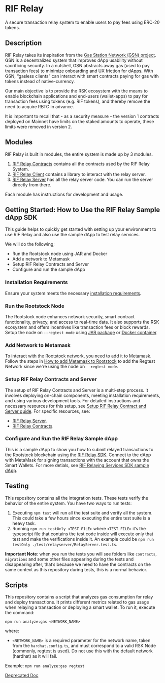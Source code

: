 # RIF Relay

A secure transaction relay system to enable users to pay fees using ERC-20 tokens.

## Description

RIF Relay takes its inspiration from the [Gas Station Network (GSN) project](https://github.com/opengsn/gsn). GSN is a decentralized system that improves dApp usability without sacrificing security. In a nutshell, GSN abstracts away gas (used to pay transaction fees) to minimize onboarding and UX friction for dApps. With GSN, “gasless clients” can interact with smart contracts paying for gas with tokens instead of native-currency.

Our main objective is to provide the RSK ecosystem with the means to enable blockchain applications and end-users (wallet-apps) to pay for transaction fees using tokens (e.g. RIF tokens), and thereby remove the need to acquire RBTC in advance.

It is important to recall that - as a security measure - the version 1 contracts deployed on Mainnet have limits on the staked amounts to operate, these limits were removed in version 2.

## Modules

RIF Relay is built in modules, the entire system is made up by 3 modules.

1. [RIF Relay Contracts](https://github.com/rsksmart/rif-relay-contracts) contains all the contracts used by the RIF Relay System.
2. [RIF Relay Client](https://github.com/rsksmart/rif-relay-client) contains a library to interact with the relay server.
3. [RIF Relay Server](https://github.com/rsksmart/rif-relay-server) has all the relay server code. You can run the server directly from there.

Each module has instructions for development and usage.

## Getting Started: How to Use the RIF Relay Sample dApp SDK

This guide helps to quickly get started with setting up your environment to use RIF Relay and also use the sample dApp to test relay services.

We will do the following;

- Run the Rootstock node using JAR and Docker
- Add a network to Metamask
- Setup RIF Relay Contracts and Server
- Configure and run the sample dApp

### Installation Requirements

Ensure your system meets the necessary [installation requirements](https://dev.rootstock.io/guides/rif-relay/installation-requirements/).

### Run the Rootstock Node
The Rootstock node enhances network security, smart contract functionality, privacy, and access to real-time data. It also supports the RSK ecosystem and offers incentives like transaction fees or block rewards. Setup the node on `--regtest mode` using [JAR package](https://dev.rootstock.io/rsk/node/install/operating-systems/java/) or [Docker container](https://dev.rootstock.io/rsk/node/install/operating-systems/).

### Add Network to Metamask
To interact with the Rootstock network, you need to add it to Metamask. Follow the steps in [How to add Metamask to Rootstock](https://dev.rootstock.io/develop/wallet/use/metamask/) to add the Regtest Network since we're using the node on `--regtest mode`.

### Setup RIF Relay Contracts and Server
The setup of RIF Relay Contracts and Server is a multi-step process. It involves deploying on-chain components, meeting installation requirements, and using various development tools. For detailed instructions and necessary resources for this setup, see [Setup RIF Relay Contract and Server guide](https://dev.rootstock.io/guides/rif-relay/deployment/). 
For specific resources, see:
- [RIF Relay Server](https://github.com/rsksmart/rif-relay-server).
- [RIF Relay Contracts](https://github.com/rsksmart/rif-relay-contracts).

### Configure and Run the RIF Relay Sample dApp

This is a sample dApp to show you how to submit relayed transactions to the Rootstock blockchain using the [RIF Relay SDK](https://github.com/infuy/relaying-services-sdk). Connect to the dApp with MetaMask for signing transactions with the account that owns the Smart Wallets. For more detials, see [RIF Relaying Services SDK sample dApp](https://github.com/rsksmart/rif-relay-sample-dapp).

## Testing

This repository contains all the integration tests. These tests verify the behavior of the entire system.
You have two ways to run tests:

1. Executing `npm test` will run all the test suite and verify all the system. This could take 
   a few hours since executing the entire test suite is a heavy task.
2. Running `npm run testOnly <TEST_FILE>` where `<TEST_FILE>` it’s the typescript file
that contains the test code inside will execute only that test and make the verifications inside it. An example could be `npm run testOnly ./test/relayserver/RelayServer.test.ts`.

**Important Note**: when you run the tests you will see folders like `contracts`, `migrations` and some other files
appearing during the tests and disappearing after, that’s because we need to have the contracts
on the same context as this repository during tests, this is a normal behavior. 

## Scripts

This repository contains a script that analyzes gas consumption for relay and deploy transactions. It prints different metrics related to gas usage when relaying a transaction or deploying a smart wallet.
To run it, execute the command:

`npm run analyze:gas <NETWORK_NAME>`

where:
- `<NETWORK_NAME>` is a required parameter for the network name, taken from the `hardhat.config.ts`, and must correspond to a valid RSK Node (commonly, regtest is used). Do not use this with the default network (hardhat) as it will fail.

Example: 
`npm run analyze:gas regtest`

[Deprecated Doc](docs/README.md)
